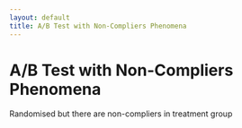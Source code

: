 ```yaml
---
layout: default
title: A/B Test with Non-Compliers Phenomena
---
```


# A/B Test with Non-Compliers Phenomena

Randomised but there are non-compliers in treatment group
